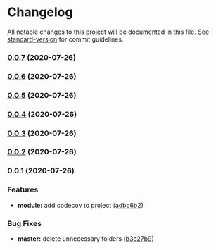 # Changelog

All notable changes to this project will be documented in this file. See [standard-version](https://github.com/conventional-changelog/standard-version) for commit guidelines.

### [0.0.7](https://github.com/omidbakhshi/nuxt-icon-font/compare/v0.0.6...v0.0.7) (2020-07-26)

### [0.0.6](https://github.com/omidbakhshi/nuxt-icon-font/compare/v0.0.5...v0.0.6) (2020-07-26)

### [0.0.5](https://github.com/omidbakhshi/nuxt-icon-font/compare/v0.0.4...v0.0.5) (2020-07-26)

### [0.0.4](https://github.com/omidbakhshi/nuxt-icon-font/compare/v0.0.3...v0.0.4) (2020-07-26)

### [0.0.3](///compare/v0.0.2...v0.0.3) (2020-07-26)

### [0.0.2](///compare/v0.0.1...v0.0.2) (2020-07-26)

### 0.0.1 (2020-07-26)


### Features

* **module:** add codecov to project ([adbc6b2](///commit/adbc6b2a7ff7aac491f867bf92ed9e3e4c8b4670))


### Bug Fixes

* **master:** delete unnecessary folders ([b3c27b9](///commit/b3c27b954f4fb479b255861c670861198a2c7410))
